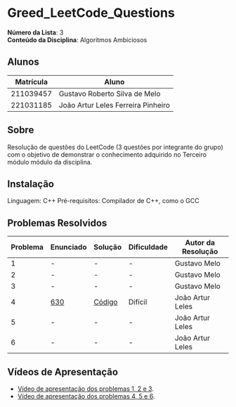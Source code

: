 # Greed_LeetCode_Questions

**Número da Lista**: 3<br>
**Conteúdo da Disciplina**: Algoritmos Ambiciosos<br>

## Alunos
|Matrícula | Aluno |
| -- | -- |
| 211039457  |  Gustavo Roberto Silva de Melo |
| 221031185  |  João Artur Leles Ferreira Pinheiro|

## Sobre 
Resolução de questões do LeetCode (3 questões por integrante do grupo) com o objetivo de demonstrar o conhecimento adquirido no Terceiro módulo módulo da disciplina.

## Instalação
Linguagem: C++ 
Pré-requisitos: Compilador de C++, como o GCC

## Problemas Resolvidos
| Problema | Enunciado | Solução | Dificuldade | Autor da Resolução |
| -- | -- | -- | -- | -- |
| 1 | - | - | - | Gustavo Melo |
| 2 | - | - | - | Gustavo Melo |
| 3 | - | - | - | Gustavo Melo |
| 4 | [630](https://leetcode.com/problems/course-schedule-iii/description/) | [Código](https://github.com/projeto-de-algoritmos-2025/Greed_LeetCode_Questions/blob/main/630-course-schedule-iii/courseSchedule.cpp) | Difícil | João Artur Leles|
| 5 | - | - | - | João Artur Leles|
| 6 | - | - | - | João Artur Leles|

## Vídeos de Apresentação
- [Vídeo de apresentação dos problemas 1, 2 e 3]().
- [Vídeo de apresentação dos problemas 4, 5 e 6]().
